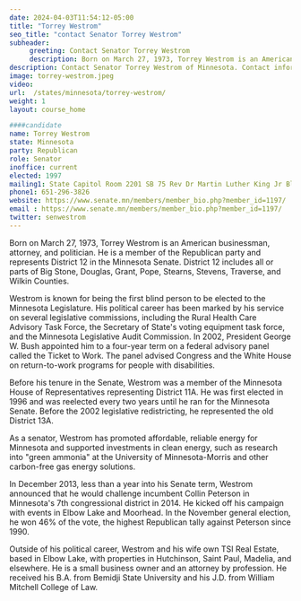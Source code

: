 ```yaml
---
date: 2024-04-03T11:54:12-05:00
title: "Torrey Westrom"
seo_title: "contact Senator Torrey Westrom"
subheader:
     greeting: Contact Senator Torrey Westrom
     description: Born on March 27, 1973, Torrey Westrom is an American businessman, attorney, and politician. He is a member of the Republican party and represents District 12 in the Minnesota Senate. District 12 includes all or parts of Big Stone, Douglas, Grant, Pope, Stearns, Stevens, Traverse, and Wilkin Counties.
description: Contact Senator Torrey Westrom of Minnesota. Contact information for Torrey Westrom includes email address, phone number, and mailing address.
image: torrey-westrom.jpeg
video:
url:  /states/minnesota/torrey-westrom/
weight: 1
layout: course_home

####candidate
name: Torrey Westrom
state: Minnesota
party: Republican
role: Senator
inoffice: current
elected: 1997
mailing1: State Capitol Room 2201 SB 75 Rev Dr Martin Luther King Jr Blvd St. Paul, MN 55155-1606
phone1: 651-296-3826
website: https://www.senate.mn/members/member_bio.php?member_id=1197/
email : https://www.senate.mn/members/member_bio.php?member_id=1197/
twitter: senwestrom
---
```


Born on March 27, 1973, Torrey Westrom is an American businessman, attorney, and politician. He is a member of the Republican party and represents District 12 in the Minnesota Senate. District 12 includes all or parts of Big Stone, Douglas, Grant, Pope, Stearns, Stevens, Traverse, and Wilkin Counties.

Westrom is known for being the first blind person to be elected to the Minnesota Legislature. His political career has been marked by his service on several legislative commissions, including the Rural Health Care Advisory Task Force, the Secretary of State's voting equipment task force, and the Minnesota Legislative Audit Commission. In 2002, President George W. Bush appointed him to a four-year term on a federal advisory panel called the Ticket to Work. The panel advised Congress and the White House on return-to-work programs for people with disabilities.

Before his tenure in the Senate, Westrom was a member of the Minnesota House of Representatives representing District 11A. He was first elected in 1996 and was reelected every two years until he ran for the Minnesota Senate. Before the 2002 legislative redistricting, he represented the old District 13A.

As a senator, Westrom has promoted affordable, reliable energy for Minnesota and supported investments in clean energy, such as research into "green ammonia" at the University of Minnesota-Morris and other carbon-free gas energy solutions.

In December 2013, less than a year into his Senate term, Westrom announced that he would challenge incumbent Collin Peterson in Minnesota's 7th congressional district in 2014. He kicked off his campaign with events in Elbow Lake and Moorhead. In the November general election, he won 46% of the vote, the highest Republican tally against Peterson since 1990.

Outside of his political career, Westrom and his wife own TSI Real Estate, based in Elbow Lake, with properties in Hutchinson, Saint Paul, Madelia, and elsewhere. He is a small business owner and an attorney by profession. He received his B.A. from Bemidji State University and his J.D. from William Mitchell College of Law.

